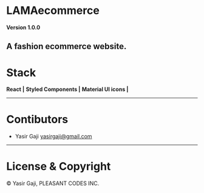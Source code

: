 # LAMAecommerce

**Version 1.0.0**

A fashion ecommerce website.
---
# Stack
**React |**
**Styled Components |**
**Material UI icons |**


---
# Contibutors
- Yasir Gaji <yasirgaji@gmail.com>

---
# License & Copyright

© Yasir Gaji, PLEASANT CODES INC.
